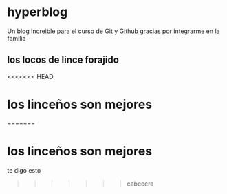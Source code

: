 # hyperblog
Un blog increible para el curso de Git y Github
gracias por integrarme en la familia 


## los locos de lince forajido
<<<<<<< HEAD
# los linceños son mejores
=======
# los linceños son mejores
te digo esto
>>>>>>> cabecera

